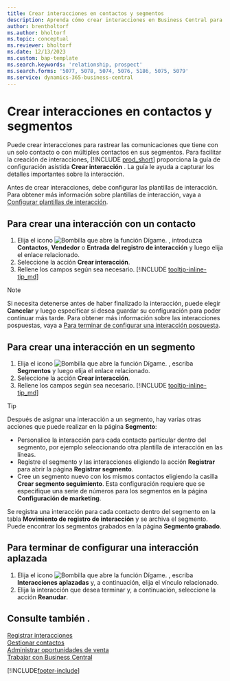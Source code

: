 ```yaml
---
title: Crear interacciones en contactos y segmentos
description: Aprenda cómo crear interacciones en Business Central para las comunicaciones que mantenga con sus contactos y segmentos.
author: brentholtorf
ms.author: bholtorf
ms.topic: conceptual
ms.reviewer: bholtorf
ms.date: 12/13/2023
ms.custom: bap-template
ms.search.keywords: 'relationship, prospect'
ms.search.forms: '5077, 5078, 5074, 5076, 5186, 5075, 5079'
ms.service: dynamics-365-business-central
---
```

# Crear interacciones en contactos y segmentos

Puede crear interacciones para rastrear las comunicaciones que tiene con un solo contacto o con múltiples contactos en sus segmentos. Para facilitar la creación de interacciones, [!INCLUDE [prod_short](includes/prod_short.md)] proporciona la guía de configuración asistida **Crear interacción** . La guía le ayuda a capturar los detalles importantes sobre la interacción.

Antes de crear interacciones, debe configurar las plantillas de interacción. Para obtener más información sobre plantillas de interacción, vaya a [Configurar plantillas de interacción](marketing-interactions.md).

## Para crear una interacción con un contacto

1. Elija el icono ![Bombilla que abre la función Dígame.](media/ui-search/search_small.png "Dígame qué desea hacer") , introduzca **Contactos**, **Vendedor** o **Entrada del registro de interacción** y luego elija el enlace relacionado.
2. Seleccione la acción **Crear interacción**.
3. Rellene los campos según sea necesario. [!INCLUDE [tooltip-inline-tip_md](includes/tooltip-inline-tip_md.md)]

> [!NOTE]  
> Si necesita detenerse antes de haber finalizado la interacción, puede elegir **Cancelar** y luego especificar si desea guardar su configuración para poder continuar más tarde. Para obtener más información sobre las interacciones pospuestas, vaya a [Para terminar de configurar una interacción pospuesta](#to-finish-setting-up-a-postponed-interaction).

## Para crear una interacción en un segmento

1. Elija el icono ![Bombilla que abre la función Dígame.](media/ui-search/search_small.png "Dígame qué desea hacer") , escriba **Segmentos** y luego elija el enlace relacionado.
2. Seleccione la acción **Crear interacción**.
3. Rellene los campos según sea necesario. [!INCLUDE [tooltip-inline-tip_md](includes/tooltip-inline-tip_md.md)]

> [!TIP]
> Después de asignar una interacción a un segmento, hay varias otras acciones que puede realizar en la página **Segmento**:
>
> * Personalice la interacción para cada contacto particular dentro del segmento, por ejemplo seleccionando otra plantilla de interacción en las líneas.  
>* Registre el segmento y las interacciones eligiendo la acción **Registrar** para abrir la página **Registrar segmento**.
> * Cree un segmento nuevo con los mismos contactos eligiendo la casilla **Crear segmento seguimiento**. Esta configuración requiere que se especifique una serie de números para los segmentos en la página **Configuración de marketing**.

Se registra una interacción para cada contacto dentro del segmento en la tabla **Movimiento de registro de interacción** y se archiva el segmento. Puede encontrar los segmentos grabados en la página **Segmento grabado**.

## Para terminar de configurar una interacción aplazada

1. Elija el icono ![Bombilla que abre la función Dígame.](media/ui-search/search_small.png "Dígame qué desea hacer") , escriba **Interacciones aplazadas** y, a continuación, elija el vínculo relacionado.
2. Elija la interacción que desea terminar y, a continuación, seleccione la acción **Reanudar**.

## Consulte también .

[Registrar interacciones](marketing-interactions.md)  
[Gestionar contactos](marketing-contacts.md)  
[Administrar oportunidades de venta](marketing-manage-sales-opportunities.md)  
[Trabajar con Business Central](ui-work-product.md)

[!INCLUDE[footer-include](includes/footer-banner.md)]